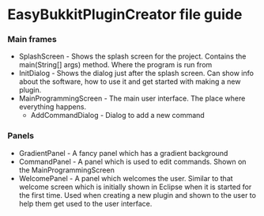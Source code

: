 # EasyBukkitPluginCreator file guide

### Main frames
* SplashScreen - Shows the splash screen for the project. Contains the main(String[] args) method. Where the program is run from
* InitDialog - Shows the dialog just after the splash screen. Can show info about the software, how to use it and get started with making a new plugin.
* MainProgrammingScreen - The main user interface. The place where everything happens.
  * AddCommandDialog - Dialog to add a new command

### Panels
* GradientPanel - A fancy panel which has a gradient background
* CommandPanel - A panel which is used to edit commands. Shown on the MainProgrammingScreen
* WelcomePanel - A panel which welcomes the user. Similar to that welcome screen which is initially shown in Eclipse when it is started for the first time. Used when creating a new plugin and shown to the user to help them get used to the user interface.
